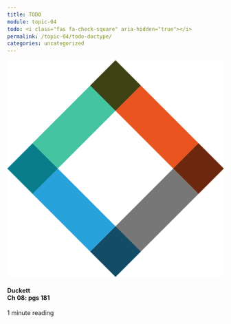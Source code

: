 ```yaml
---
title: TODO
module: topic-04
todo: <i class="fas fa-check-square" aria-hidden="true"></i>
permalink: /topic-04/todo-doctype/
categories: uncategorized
---
```


<div class="row text-center">
  <div class="col-lg-4">
    <div class="bs-component">
      <div class="list-group">
        <div class="list-group-item hw-item-disabled">
          <img class="icon-hw" src="../img/hw-icon-duckett.svg" />
          <h4 class="list-group-item-heading">Duckett<br />Ch 08: pgs 181</h4>
          <div class="divider-hw"></div>
          <p class="list-group-item-text"><i class="far fa-clock" aria-hidden="true"></i> 1 minute reading</p>
        </div>
      </div>
    </div>
  </div>
</div>
